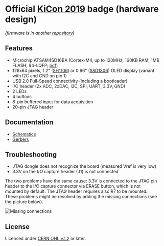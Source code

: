 # Official [KiCon 2019](https://kicad-kicon.com/) badge (hardware design)

_(firmware is in another [repository](https://github.com/orsonmmz/kicon19-badge-sw))_

## Features
* Microchip ATSAM4SD16BA (Cortex-M4, up to 120MHz, 160KB RAM, 1MB FLASH, 64-LQFP; [pdf](http://ww1.microchip.com/downloads/en/DeviceDoc/Atmel-11100-32-bit%20Cortex-M4-Microcontroller-SAM4S_Datasheet.pdf))
* 128x64 pixels, 1.2" ([SH1106](https://www.velleman.eu/downloads/29/infosheets/sh1106_datasheet.pdf)) or 0.96" ([SSD1306](https://cdn-shop.adafruit.com/datasheets/SSD1306.pdf)) OLED display (variant with I2C and GND on pin 1)
* USB 2.0 Full-Speed connectivity (including a bootloader)
* I/O header (2x ADC, 2xDAC, I2C, SPI, UART, 3.3V, GND)
* 2 LEDs
* 4 buttons
* 8-pin buffered input for data acquisition
* 20-pin JTAG header

## Documentation
* [Schematics](https://github.com/orsonmmz/kicon19-badge-hw/raw/master/documentation/kicon19-badge.pdf)
* [Gerbers](https://github.com/orsonmmz/kicon19-badge-hw/tree/master/documentation/gerbers)

## Troubleshooting

* JTAG dongle does not recognize the board (measured Vref is very low)
* 3.3V on the I/O capture header (J1) is not connected

The two problems have the same cause: 3.3V is connected to the JTAG pin header to the I/O capture connector via ERASE button, which is not mounted by default. The JTAG header requires also R7 to be mounted. These problems might be resolved by adding the missing connections (see the picture below).

![Missing connections](/documentation/readme/vref.jpg)

## License
Licensed under [CERN OHL v.1.2](https://ohwr.org/cernohl) or later.
